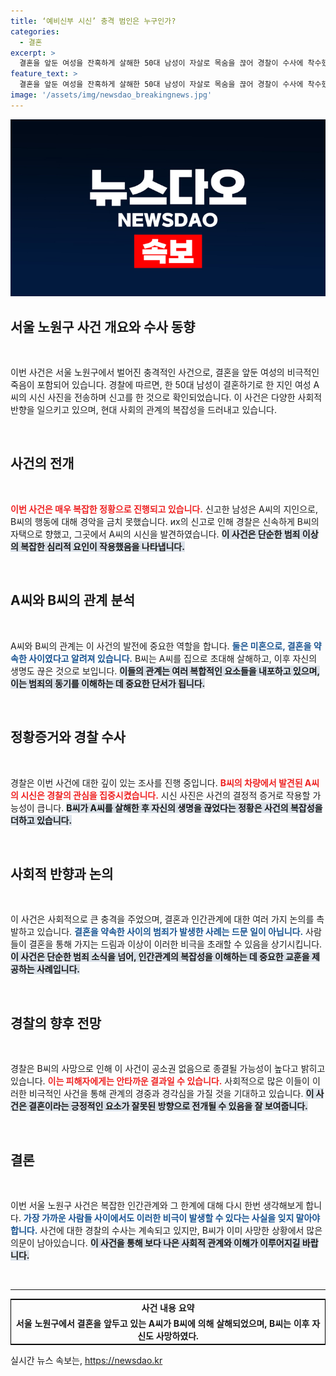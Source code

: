 ```yaml
---
title: ‘예비신부 시신’ 충격 범인은 누구인가?
categories:
  - 결혼
excerpt: >
  결혼을 앞둔 여성을 잔혹하게 살해한 50대 남성이 자살로 목숨을 끊어 경찰이 수사에 착수했다. 피해자의 지인은 시신 사진을 받고 신고했으며, 사건의 전말은 의문투성이에 남았다.
feature_text: >
  결혼을 앞둔 여성을 잔혹하게 살해한 50대 남성이 자살로 목숨을 끊어 경찰이 수사에 착수했다. 피해자의 지인은 시신 사진을 받고 신고했으며, 사건의 전말은 의문투성이에 남았다.
image: '/assets/img/newsdao_breakingnews.jpg'
---
```


<p><img src="/assets/img/newsdao_breakingnews.jpg" alt="implanttips 속보" /></p>

<h2 data-ke-size="size26">서울 노원구 사건 개요와 수사 동향</h2>

<p data-ke-size="size16">&nbsp;</p>

<p>이번 사건은 서울 노원구에서 벌어진 충격적인 사건으로, 결혼을 앞둔 여성의 비극적인 죽음이 포함되어 있습니다. 경찰에 따르면, 한 50대 남성이 결혼하기로 한 지인 여성 A씨의 시신 사진을 전송하며 신고를 한 것으로 확인되었습니다. 이 사건은 다양한 사회적 반향을 일으키고 있으며, 현대 사회의 관계의 복잡성을 드러내고 있습니다.</p>

<p><br></p>

<h2 data-ke-size="size26">사건의 전개</h2>

<p data-ke-size="size16">&nbsp;</p>

<p><b><span style="color: #ee2323;">이번 사건은 매우 복잡한 정황으로 진행되고 있습니다.</span></b> 신고한 남성은 A씨의 지인으로, B씨의 행동에 대해 경악을 금치 못했습니다. их의 신고로 인해 경찰은 신속하게 B씨의 자택으로 향했고, 그곳에서 A씨의 시신을 발견하였습니다. <b><span style="background-color: #21538527;">이 사건은 단순한 범죄 이상의 복잡한 심리적 요인이 작용했음을 나타냅니다.</span></b></p>

<p><br></p>

<h2 data-ke-size="size26">A씨와 B씨의 관계 분석</h2>

<p data-ke-size="size16">&nbsp;</p>

<p>A씨와 B씨의 관계는 이 사건의 발전에 중요한 역할을 합니다. <b><span style="color: #1a5490;">둘은 미혼으로, 결혼을 약속한 사이였다고 알려져 있습니다.</span></b> B씨는 A씨를 집으로 초대해 살해하고, 이후 자신의 생명도 끊은 것으로 보입니다. <b><span style="background-color: #21538527;">이들의 관계는 여러 복합적인 요소들을 내포하고 있으며, 이는 범죄의 동기를 이해하는 데 중요한 단서가 됩니다.</span></b></p>

<p><br></p>

<h2 data-ke-size="size26">정황증거와 경찰 수사</h2>

<p data-ke-size="size16">&nbsp;</p>

<p>경찰은 이번 사건에 대한 깊이 있는 조사를 진행 중입니다. <b><span style="color: #ee2323;">B씨의 차량에서 발견된 A씨의 시신은 경찰의 관심을 집중시켰습니다.</span></b> 시신 사진은 사건의 결정적 증거로 작용할 가능성이 큽니다. <b><span style="background-color: #21538527;">B씨가 A씨를 살해한 후 자신의 생명을 끊었다는 정황은 사건의 복잡성을 더하고 있습니다.</span></b></p>

<p><br></p>

<h2 data-ke-size="size26">사회적 반향과 논의</h2>

<p data-ke-size="size16">&nbsp;</p>

<p>이 사건은 사회적으로 큰 충격을 주었으며, 결혼과 인간관계에 대한 여러 가지 논의를 촉발하고 있습니다. <b><span style="color: #1a5490;">결혼을 약속한 사이의 범죄가 발생한 사례는 드문 일이 아닙니다.</span></b> 사람들이 결혼을 통해 가지는 드림과 이상이 이러한 비극을 초래할 수 있음을 상기시킵니다. <b><span style="background-color: #21538527;">이 사건은 단순한 범죄 소식을 넘어, 인간관계의 복잡성을 이해하는 데 중요한 교훈을 제공하는 사례입니다.</span></b></p>

<p><br></p>

<h2 data-ke-size="size26">경찰의 향후 전망</h2>

<p data-ke-size="size16">&nbsp;</p>

<p>경찰은 B씨의 사망으로 인해 이 사건이 공소권 없음으로 종결될 가능성이 높다고 밝히고 있습니다. <b><span style="color: #ee2323;">이는 피해자에게는 안타까운 결과일 수 있습니다.</span></b> 사회적으로 많은 이들이 이러한 비극적인 사건을 통해 관계의 경중과 경각심을 가질 것을 기대하고 있습니다. <b><span style="background-color: #21538527;">이 사건은 결혼이라는 긍정적인 요소가 잘못된 방향으로 전개될 수 있음을 잘 보여줍니다.</span></b></p>

<p><br></p>

<h2 data-ke-size="size26">결론</h2>

<p data-ke-size="size16">&nbsp;</p>

<p>이번 서울 노원구 사건은 복잡한 인간관계와 그 한계에 대해 다시 한번 생각해보게 합니다. <b><span style="color: #1a5490;">가장 가까운 사람들 사이에서도 이러한 비극이 발생할 수 있다는 사실을 잊지 말아야 합니다.</span></b> 사건에 대한 경찰의 수사는 계속되고 있지만, B씨가 이미 사망한 상황에서 많은 의문이 남아있습니다. <b><span style="background-color: #21538527;">이 사건을 통해 보다 나은 사회적 관계와 이해가 이루어지길 바랍니다.</span></b></p>

<p data-ke-size="size16">&nbsp;</p>

<hr />

<table style="width: 100%; border: 1px solid black;">
<tr>
<td style="text-align: center; height: 17px;"><b>사건 내용 요약</b></td>
</tr>
<tr>
<td style="text-align: center; height: 17px;"><b>서울 노원구에서 결혼을 앞두고 있는 A씨가 B씨에 의해 살해되었으며, B씨는 이후 자신도 사망하였다.</b></td>
</tr>
</table>

<p data-ke-size="size16"></p>
실시간 뉴스 속보는, <a href="https://newsdao.kr" rel="dofollow">https://newsdao.kr</a>


